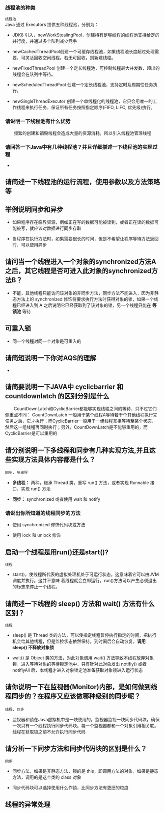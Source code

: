### 线程池的种类
`线程池`    
Java 通过 Executors 提供五种线程池，分别为：

- JDK8 引入，newWorkStealingPool，创建持有足够线程的线程池支持给定的并行度，并通过多个队列减少竞争

- newCachedThreadPool创建一个可缓存线程池，如果线程池长度超过处理需要，可灵活回收空闲线程，若无可回收，则新建线程。

- newFixedThreadPool 创建一个定长线程池，可控制线程最大并发数，超出的线程会在队列中等待。

- newScheduledThreadPool 创建一个定长线程池，支持定时及周期性任务执行。

- newSingleThreadExecutor 创建一个单线程化的线程池，它只会用唯一的工作线程来执行任务，保证所有任务按照指定顺序(FIFO, LIFO, 优先级)执行。

### 请说明一下线程池有什么优势

&emsp;&emsp;频繁的创建和销毁线程会造成大量的资源消耗，所以引入线程池管理线程

### 请回答一下Java中有几种线程池？并且详细描述一下线程池的实现过程

- 


## 请简述一下线程池的运行流程，使用参数以及方法策略等

## 举例说明同步和异步

- 如果程序存在临界资源，例如正在写的数据可能被读到，或者正在读的数据可能被写，就应该对数据进行同步存取

- 当程序在执行方法时，如果需要很长的时间，但是不希望让程序等待方法返回时，可以使用异步

##  请问当一个线程进入一个对象的synchronized方法A之后，其它线程是否可进入此对象的synchronized方法B？

- 不能，其他线程只能访问该对象的非同步方法，同步方法不能进入，因为非静态方法上的 synchronized 修饰符要求执行方法时获得对象的锁，如果一个线程已经进入到 A 之后说明它已经获取到了该对象的锁，另一个线程只能在 **等锁池** 等待

## 可重入锁

- 同一个线程对同一个对象是可重入的

## 请简短说明一下你对AQS的理解

- 

##  请简要说明一下JAVA中 cyclicbarrier 和 countdownlatch 的区别分别是什么

&emsp;&emsp;CountDownLatch和CyclicBarrier都能够实现线程之间的等待，只不过它们侧重点不同： CountDownLatch 一般用于某个线程A等待若干个其他线程执行完任务之后，它才执行；而CyclicBarrier一般用于一组线程互相等待至某个状态，然后这一组线程再同时执行；另外，CountDownLatch是不能够重用的，而CyclicBarrier是可以重用的

## 请分别说明一下多线程和同步有几种实现方法,并且这些实现方法具体内容都是什么？
`同步`、`多线程`
- **多线程：** 两种，继承 Thread 类，重写 run() 方法，或者实现 Runnable 接口，实现 run() 方法

- **同步：** synchronized  或者使用 wait 和 notify

### 请说出你所知道的线程同步的方法

- 使用 synchronized 修饰代码块或方法

- 使用 lock 和 unlock 修饰

## 启动一个线程是用run()还是start()?
`线程`
- start()，使线程所代表的虚拟处理机处于可运行状态，这意味着它可以由JVM调度并执行。这并不意味
着线程就会立即运行。run()方法可以产生必须退出的标志来停止一个线程。

## 请简述一下线程的 sleep() 方法和 wait() 方法有什么区别？
`线程`
- sleep() 是 Thread 类的方法，可以使指定线程暂停执行指定的时间，把执行机会给其他线程，但是监控状态依然保持，到时间后会自动恢复，**调用 sleep() 不释放对象锁**

- wait() 是 Object 类的方法，对此对象调用 wait() 方法导致本线程放弃对象锁，进入等待对象的等待锁定池中，只有针对此对象发出 notifiy() 或者 notifiyAll 后，本线程才进入对象锁定池准备获取对象锁进入运行状态

## 请你说明一下在监视器(Monitor)内部，是如何做到线程同步的？在程序又应该做哪种级别的同步呢？
`线程`、`同步`

- 监视器和锁在Java虚拟机中是一块使用的。监视器监视一块同步代码块，确保一次只有一个线程执行同步代码块。每一个监视器都和一个对象引用相关联。线程在获取锁之前不允许执行同步代码

## 请分析一下同步方法和同步代码块的区别是什么？
`同步`

- 同步方法，如果是非静态方法，锁的是 this，即调用方法的对象，如果是静态方法，调用的是这个类的 class 对象

- 同步代码块可以选择使用什么作锁，比同步方法有更细的粒度

## 线程的异常处理
<!-- TODO -->